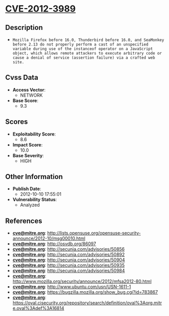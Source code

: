 
# [CVE-2012-3989](http://lists.opensuse.org/opensuse-security-announce/2012-10/msg00010.html)

## Description

- `Mozilla Firefox before 16.0, Thunderbird before 16.0, and SeaMonkey before 2.13 do not properly perform a cast of an unspecified variable during use of the instanceof operator on a JavaScript object, which allows remote attackers to execute arbitrary code or cause a denial of service (assertion failure) via a crafted web site.`

## Cvss Data

- **Access Vector**:
  - NETWORK
- **Base Score**:
  - 9.3

## Scores

- **Exploitability Score**:
  - 8.6
- **Impact Score**:
  - 10.0
- **Base Severity**:
  - HIGH

## Other Information

- **Publish Date**:
  - 2012-10-10 17:55:01
- **Vulnerability Status**:
  - Analyzed

## References

- **cve@mitre.org**: http://lists.opensuse.org/opensuse-security-announce/2012-10/msg00010.html
- **cve@mitre.org**: http://osvdb.org/86097
- **cve@mitre.org**: http://secunia.com/advisories/50856
- **cve@mitre.org**: http://secunia.com/advisories/50892
- **cve@mitre.org**: http://secunia.com/advisories/50904
- **cve@mitre.org**: http://secunia.com/advisories/50935
- **cve@mitre.org**: http://secunia.com/advisories/50984
- **cve@mitre.org**: http://www.mozilla.org/security/announce/2012/mfsa2012-80.html
- **cve@mitre.org**: http://www.ubuntu.com/usn/USN-1611-1
- **cve@mitre.org**: https://bugzilla.mozilla.org/show_bug.cgi?id=783867
- **cve@mitre.org**: https://oval.cisecurity.org/repository/search/definition/oval%3Aorg.mitre.oval%3Adef%3A16814
